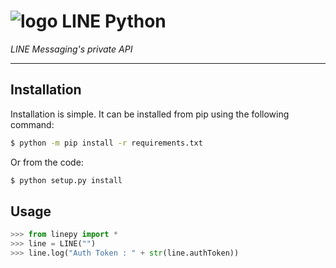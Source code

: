 # ![logo](/examples/assets/LINE-sm.png) LINE Python

*LINE Messaging's private API*

----

## Installation

Installation is simple. It can be installed from pip using the following command:
```sh
$ python -m pip install -r requirements.txt
```
Or from the code:
```sh
$ python setup.py install
```

## Usage

```python
>>> from linepy import *
>>> line = LINE("")
>>> line.log("Auth Token : " + str(line.authToken))
```

